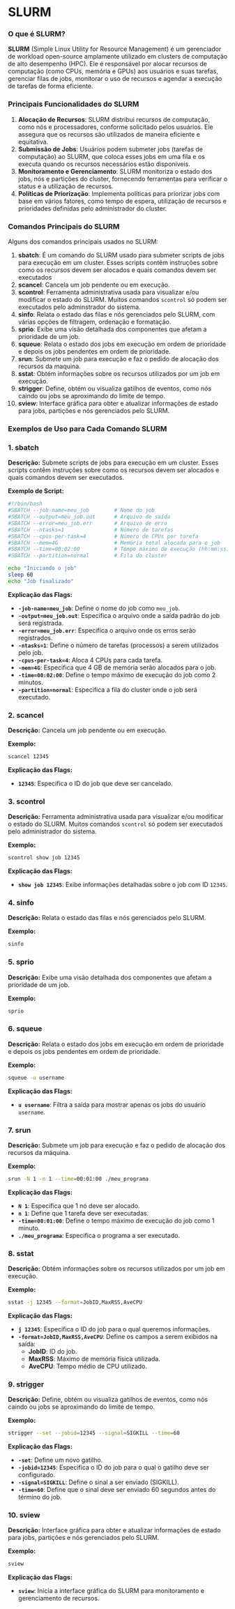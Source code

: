 # SLURM

### O que é SLURM?

**SLURM** (Simple Linux Utility for Resource Management) é um gerenciador de workload open-source amplamente utilizado em clusters de computação de alto desempenho (HPC). Ele é responsável por alocar recursos de computação (como CPUs, memória e GPUs) aos usuários e suas tarefas, gerenciar filas de jobs, monitorar o uso de recursos e agendar a execução de tarefas de forma eficiente.

### Principais Funcionalidades do SLURM

1. **Alocação de Recursos**: SLURM distribui recursos de computação, como nós e processadores, conforme solicitado pelos usuários. Ele assegura que os recursos são utilizados de maneira eficiente e equitativa.
2. **Submissão de Jobs**: Usuários podem submeter jobs (tarefas de computação) ao SLURM, que coloca esses jobs em uma fila e os executa quando os recursos necessários estão disponíveis.
3. **Monitoramento e Gerenciamento**: SLURM monitoriza o estado dos jobs, nós e partições do cluster, fornecendo ferramentas para verificar o status e a utilização de recursos.
4. **Políticas de Priorização**: Implementa políticas para priorizar jobs com base em vários fatores, como tempo de espera, utilização de recursos e prioridades definidas pelo administrador do cluster.

### Comandos Principais do SLURM

Alguns dos comandos principais usados no SLURM:

1. **sbatch**: É um comando do SLURM usado para submeter scripts de jobs para execução em um cluster. Esses scripts contêm instruções sobre como os recursos devem ser alocados e quais comandos devem ser executados
2. **scancel**: Cancela um job pendente ou em execução.
3. **scontrol**: Ferramenta administrativa usada para visualizar e/ou modificar o estado do SLURM. Muitos comandos `scontrol` só podem ser executados pelo adminstrador do sistema.
4. **sinfo**: Relata o estado das filas e nós gerenciados pelo SLURM, com várias opções de filtragem, ordenação e formatação.
5. **sprio**: Exibe uma visão detalhada dos componentes que afetam a prioridade de um job.
6. **squeue**: Relata o estado dos jobs em execução em ordem de prioridade e depois os jobs pendentes em ordem de prioridade.
7. **srun**: Submete um job para execução e faz o pedido de alocação dos recursos da maquina.
8. **sstat**: Obtém informações sobre os recursos utilizados por um job em execução.
9. **strigger**: Define, obtém ou visualiza gatilhos de eventos, como nós caindo ou jobs se aproximando do limite de tempo.
10. **sview**: Interface gráfica para obter e atualizar informações de estado para jobs, partições e nós gerenciados pelo SLURM.

### Exemplos de Uso para Cada Comando SLURM

### 1. **sbatch**

**Descrição:** Submete scripts de jobs para execução em um cluster. Esses scripts contêm instruções sobre como os recursos devem ser alocados e quais comandos devem ser executados.

**Exemplo de Script:**

```bash
#!/bin/bash
#SBATCH --job-name=meu_job        # Nome do job
#SBATCH --output=meu_job.out      # Arquivo de saída
#SBATCH --error=meu_job.err       # Arquivo de erro
#SBATCH --ntasks=1                # Número de tarefas
#SBATCH --cpus-per-task=4         # Número de CPUs por tarefa
#SBATCH --mem=4G                  # Memória total alocada para o job
#SBATCH --time=00:02:00           # Tempo máximo de execução (hh:mm:ss)
#SBATCH --partition=normal        # Fila do cluster

echo "Iniciando o job"
sleep 60
echo "Job finalizado"

```

**Explicação das Flags:**

- **`-job-name=meu_job`**: Define o nome do job como `meu_job`.
- **`-output=meu_job.out`**: Especifica o arquivo onde a saída padrão do job será registrada.
- **`-error=meu_job.err`**: Especifica o arquivo onde os erros serão registrados.
- **`-ntasks=1`**: Define o número de tarefas (processos) a serem utilizados pelo job.
- **`-cpus-per-task=4`**: Aloca 4 CPUs para cada tarefa.
- **`-mem=4G`**: Especifica que 4 GB de memória serão alocados para o job.
- **`-time=00:02:00`**: Define o tempo máximo de execução do job como 2 minutos.
- **`-partition=normal`**: Especifica a fila do cluster onde o job será executado.

### 2. **scancel**

**Descrição:** Cancela um job pendente ou em execução.

**Exemplo:**

```bash
scancel 12345

```

**Explicação das Flags:**

- **`12345`**: Especifica o ID do job que deve ser cancelado.

### 3. **scontrol**

**Descrição:** Ferramenta administrativa usada para visualizar e/ou modificar o estado do SLURM. Muitos comandos `scontrol` só podem ser executados pelo administrador do sistema.

**Exemplo:**

```bash
scontrol show job 12345

```

**Explicação das Flags:**

- **`show job 12345`**: Exibe informações detalhadas sobre o job com ID `12345`.

### 4. **sinfo**

**Descrição:** Relata o estado das filas e nós gerenciados pelo SLURM.

**Exemplo:**

```bash
sinfo

```

### 5. **sprio**

**Descrição:** Exibe uma visão detalhada dos componentes que afetam a prioridade de um job.

**Exemplo:**

```bash
sprio

```

### 6. **squeue**

**Descrição:** Relata o estado dos jobs em execução em ordem de prioridade e depois os jobs pendentes em ordem de prioridade.

**Exemplo:**

```bash
squeue -u username

```

**Explicação das Flags:**

- **`u username`**: Filtra a saída para mostrar apenas os jobs do usuário `username`.

### 7. **srun**

**Descrição:** Submete um job para execução e faz o pedido de alocação dos recursos da máquina.

**Exemplo:**

```bash
srun -N 1 -n 1 --time=00:01:00 ./meu_programa

```

**Explicação das Flags:**

- **`N 1`**: Especifica que 1 nó deve ser alocado.
- **`n 1`**: Define que 1 tarefa deve ser executadas.
- **`-time=00:01:00`**: Define o tempo máximo de execução do job como 1 minuto.
- **`./meu_programa`**: Especifica o programa a ser executado.

### 8. **sstat**

**Descrição:** Obtém informações sobre os recursos utilizados por um job em execução.

**Exemplo:**

```bash
sstat -j 12345 --format=JobID,MaxRSS,AveCPU

```

**Explicação das Flags:**

- **`j 12345`**: Especifica o ID do job para o qual queremos informações.
- **`-format=JobID,MaxRSS,AveCPU`**: Define os campos a serem exibidos na saída:
    - **JobID**: ID do job.
    - **MaxRSS**: Máximo de memória física utilizada.
    - **AveCPU**: Tempo médio de CPU utilizado.

### 9. **strigger**

**Descrição:** Define, obtém ou visualiza gatilhos de eventos, como nós caindo ou jobs se aproximando do limite de tempo.

**Exemplo:**

```bash
strigger --set --jobid=12345 --signal=SIGKILL --time=60

```

**Explicação das Flags:**

- **`-set`**: Define um novo gatilho.
- **`-jobid=12345`**: Especifica o ID do job para o qual o gatilho deve ser configurado.
- **`-signal=SIGKILL`**: Define o sinal a ser enviado (SIGKILL).
- **`-time=60`**: Define que o sinal deve ser enviado 60 segundos antes do término do job.

### 10. **sview**

**Descrição:** Interface gráfica para obter e atualizar informações de estado para jobs, partições e nós gerenciados pelo SLURM.

**Exemplo:**

```bash
sview

```

**Explicação das Flags:**

- **`sview`**: Inicia a interface gráfica do SLURM para monitoramento e gerenciamento de recursos.
